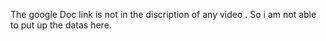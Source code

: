 The google Doc link is not in the discription of any video .
So i am not able to put up the datas here.
